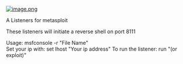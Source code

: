 [![image.png](https://i.postimg.cc/xdyL4zsR/image.png)](https://postimg.cc/Ty1yypvL)

A Listeners for metasploit

These listeners will initiate a reverse shell on port 8111

Usage: msfconsole -r "File Name"      
Set your ip with: set lhost "Your ip address"
To run the listener: run "(or exploit)"
